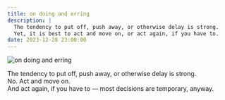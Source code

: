```yaml
---
title: on doing and erring
description: |
  The tendency to put off, push away, or otherwise delay is strong.
  Yet, it is best to act and move on, or act again, if you have to.
date: 2023-12-28 23:00:00
---
```


![on doing and erring](doing-and-erring.jpg)

The tendency to put off, push away, or otherwise delay is strong.  
No. Act and move on.  
And act again, if you have to &mdash; most decisions are temporary, anyway.
